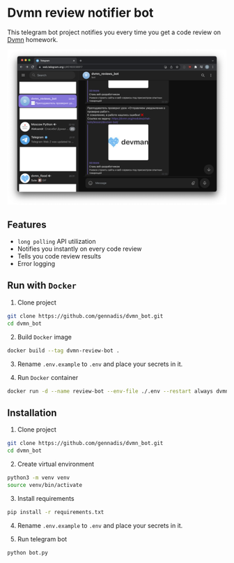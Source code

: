 # Dvmn review notifier bot

This telegram bot project notifies you every time you get a code review on [Dvmn](https://dvmn.org/) homework.

![Screenshot](Screenshot.png)

## Features
- `long polling` API utilization
- Notifies you instantly on every code review
- Tells you code review results
- Error logging

## Run with `Docker`
1. Clone project
```bash
git clone https://github.com/gennadis/dvmn_bot.git
cd dvmn_bot
```

2. Build `Docker` image
```bash
docker build --tag dvmn-review-bot .
```

3. Rename `.env.example` to `.env` and place your secrets in it.  

4. Run `Docker` container
```bash
docker run -d --name review-bot --env-file ./.env --restart always dvmn-review-bot
```

## Installation
1. Clone project
```bash
git clone https://github.com/gennadis/dvmn_bot.git
cd dvmn_bot
```

2. Create virtual environment
```bash
python3 -m venv venv
source venv/bin/activate
```

3. Install requirements
```bash
pip install -r requirements.txt
```

4. Rename `.env.example` to `.env` and place your secrets in it.  

5. Run telegram bot
```bash
python bot.py
```
